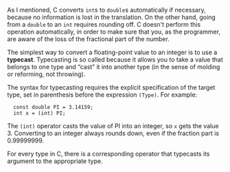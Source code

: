 As I mentioned, C converts `int`s to `double`s automatically if necessary, because no information is lost in the translation.  On the other hand, going from a `double` to an `int` requires rounding off.  C doesn't perform this operation automatically, in order to make sure that you, as the programmer, are aware of the loss of the fractional part of the number.

The simplest way to convert a floating-point value to an integer is to use a **typecast**.  Typecasting is so called because it allows you to take a value that belongs to one type and “cast” it into another type (in the sense of molding or reforming, not throwing).

The syntax for typecasting requires the explicit specification of the target type, set in parenthesis before the expression `(Type)`. For example:

```code
  const double PI = 3.14159;
  int x = (int) PI;
```
The `(int)` operator casts the value of PI into an integer, so `x` gets the value 3.  Converting to an integer always rounds down, even if the fraction part is 0.99999999.

For every type in C, there is a corresponding operator that typecasts its argument to the appropriate type.
